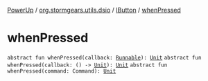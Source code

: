 [PowerUp](../../index.md) / [org.stormgears.utils.dsio](../index.md) / [IButton](index.md) / [whenPressed](./when-pressed.md)

# whenPressed

`abstract fun whenPressed(callback: `[`Runnable`](http://docs.oracle.com/javase/8/docs/api/java/lang/Runnable.html)`): `[`Unit`](https://kotlinlang.org/api/latest/jvm/stdlib/kotlin/-unit/index.html)
`abstract fun whenPressed(callback: () -> `[`Unit`](https://kotlinlang.org/api/latest/jvm/stdlib/kotlin/-unit/index.html)`): `[`Unit`](https://kotlinlang.org/api/latest/jvm/stdlib/kotlin/-unit/index.html)
`abstract fun whenPressed(command: Command): `[`Unit`](https://kotlinlang.org/api/latest/jvm/stdlib/kotlin/-unit/index.html)